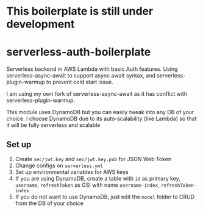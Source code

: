 # This boilerplate is still under development

# serverless-auth-boilerplate
Serverless backend in AWS Lambda with basic Auth features. Using serverless-async-await to support async await syntax, and serverless-plugin-warmup to prevent cold start issue.

I am using my own fork of serverless-async-await as it has conflict with serverless-plugin-warmup.

This module uses DynamoDB but you can easily tweak into any DB of your choice. I choose DynamoDB due to its auto-scalability (like Lambda) so that it will be fully serverless and scalable

## Set up
1. Create `sec/jwt.key` and `sec/jwt.key.pub` for JSON Web Token
2. Change configs on `serverless.yml`
3. Set up environmental variables for AWS keys
4. If you are using DynamoDB, create a table with `id` as primary key, `username`, `refreshToken` as GSI with name `username-index`, `refreshToken-index`
5. If you do not want to use DynamoDB, just edit the `model` folder to CRUD from the DB of your choice
